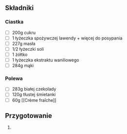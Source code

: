 ## Składniki

### Ciastka

- [ ] 200g cukru
- [ ] 1 łyżeczka spożywczej lawendy + więcej do posypania
- [ ] 227g masła
- [ ] 1/2 łyżeczki soli
- [ ] 1 żółtko
- [ ] 1 łyżeczka ekstraktu waniliowego
- [ ] 284g mąki

### Polewa

- [ ] 283g białej czekolady
- [ ] 120g tłustej śmietanki
- [ ] 60g [[Crème fraîche]]

## Przygotowanie

1. 

